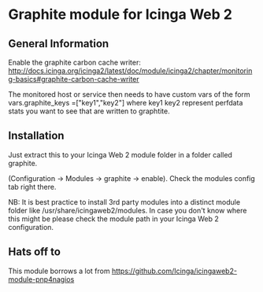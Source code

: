# Graphite module for Icinga Web 2

## General Information

Enable the graphite carbon cache writer: http://docs.icinga.org/icinga2/latest/doc/module/icinga2/chapter/monitoring-basics#graphite-carbon-cache-writer

The monitored host or service then needs to have custom vars of the form vars.graphite_keys =["key1","key2"] where key1 key2 represent perfdata stats you want to see that are written to graphtite.

## Installation

Just extract this to your Icinga Web 2 module folder in a folder called graphite.

(Configuration -> Modules -> graphite -> enable). Check the modules config tab right there.

NB: It is best practice to install 3rd party modules into a distinct module
folder like /usr/share/icingaweb2/modules. In case you don't know where this
might be please check the module path in your Icinga Web 2 configuration.

## Hats off to

This module borrows a lot from https://github.com/Icinga/icingaweb2-module-pnp4nagios